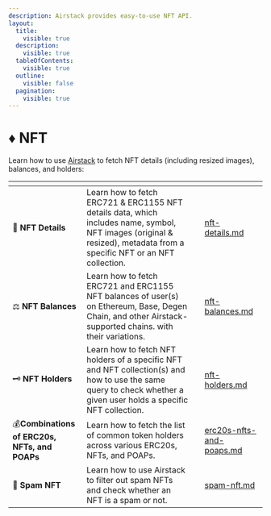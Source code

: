 ```yaml
---
description: Airstack provides easy-to-use NFT API.
layout:
  title:
    visible: true
  description:
    visible: true
  tableOfContents:
    visible: true
  outline:
    visible: false
  pagination:
    visible: true
---
```


# ♦️ NFT

Learn how to use [Airstack](https://airstack.xyz) to fetch NFT details (including resized images), balances, and holders:

<table data-view="cards"><thead><tr><th></th><th></th><th></th><th data-hidden data-card-target data-type="content-ref"></th></tr></thead><tbody><tr><td><span data-gb-custom-inline data-tag="emoji" data-code="1f4d1">📑</span> <strong>NFT Details</strong></td><td>Learn how to fetch ERC721 &#x26; ERC1155 NFT details data, which includes name, symbol, NFT images (original &#x26; resized), metadata from a specific NFT or an NFT collection.</td><td></td><td><a href="nft-details.md">nft-details.md</a></td></tr><tr><td><span data-gb-custom-inline data-tag="emoji" data-code="2696">⚖️</span> <strong>NFT Balances</strong></td><td>Learn how to fetch ERC721 and ERC1155 NFT balances of user(s) on Ethereum, Base, Degen Chain, and other Airstack-supported chains. with their variations.</td><td></td><td><a href="nft-balances.md">nft-balances.md</a></td></tr><tr><td><span data-gb-custom-inline data-tag="emoji" data-code="1f5dd">🗝️</span> <strong>NFT Holders</strong></td><td>Learn how to fetch NFT holders of a specific NFT and NFT collection(s) and how to use the same query to check whether a given user holds a specific NFT collection.</td><td></td><td><a href="nft-holders.md">nft-holders.md</a></td></tr><tr><td><span data-gb-custom-inline data-tag="emoji" data-code="1f4b0">💰</span><strong>Combinations of ERC20s, NFTs, and POAPs</strong></td><td>Learn how to fetch the list of common token holders across various ERC20s, NFTs, and POAPs.</td><td></td><td><a href="../combinations/erc20s-nfts-and-poaps.md">erc20s-nfts-and-poaps.md</a></td></tr><tr><td><span data-gb-custom-inline data-tag="emoji" data-code="1f9f9">🧹</span> <strong>Spam NFT</strong></td><td>Learn how to use Airstack to filter out spam NFTs and check whether an NFT is a spam or not.</td><td></td><td><a href="spam-nft.md">spam-nft.md</a></td></tr></tbody></table>
